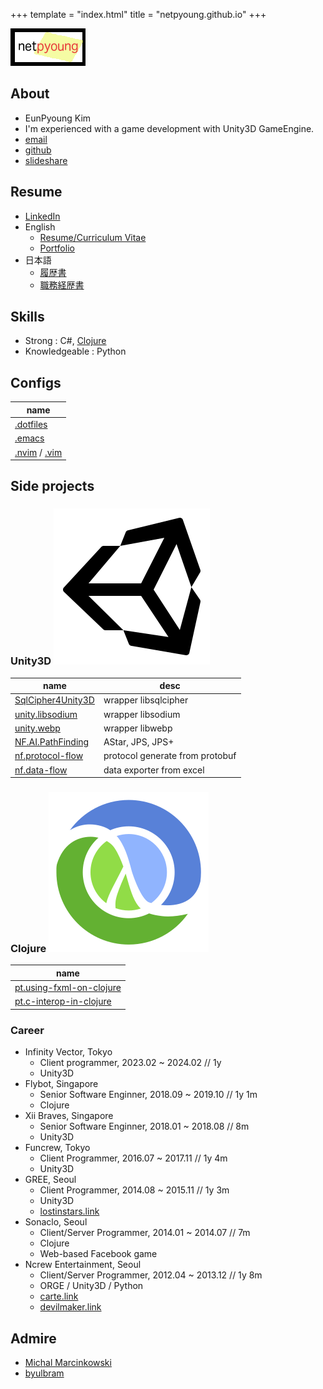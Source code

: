 +++
template = "index.html"
title = "netpyoung.github.io"
+++

![netpyoung](/resources/pic/netpyoung.png)

## About

* <span class="flag-icon flag-icon-kr flag-icon-squared"></span> EunPyoung Kim
* I'm experienced with a game development with Unity3D GameEngine.
* <i class="far fa-envelope"></i> [email](mailto:netpyoung@gmail.com)
* <i class="fab fa-github"></i> [github](http://github.com/netpyoung)
* <i class="fab fa-slideshare" aria-hidden="true"></i> [slideshare](https://www.slideshare.net/netpyoung)

## Resume

* <i class="fab fa-linkedin" aria-hidden="true"></i> [LinkedIn](https://www.linkedin.com/in/netpyoung/)
* <span class="flag-icon flag-icon-gb flag-icon-squared"></span> English
  - [Resume/Curriculum Vitae](https://docs.google.com/document/d/1sS9sx-LH2124aj4-NtRX3thAnmGLKjNRH2j2Y_3SSdQ/edit?usp=sharing)
  - [Portfolio](https://docs.google.com/presentation/d/1QAX_EFcksZAmCilK-Eos4qZxJ4gpBglp-202zNfVp2k/edit?usp=sharing)
* <span class="flag-icon flag-icon-jp flag-icon-squared"></span> 日本語
  - [履歴書](https://docs.google.com/document/d/1L6bX84n7pYPciDn6IHg1FL12Uxm_ItvQTx8BrhVRCzE/edit?usp=sharing)
  - [職務経歴書](https://docs.google.com/spreadsheets/d/1CiYNpmUbzp1wYeSwYQBOH0FmpZiTI0u9lfDzZD5EhMM/edit?usp=sharing)


## Skills

* Strong : C#, [Clojure](http://www.4clojure.com/user/netpyoung)
* Knowledgeable : Python

## Configs

| name                                                                                                      |
| --------------------------------------------------------------------------------------------------------- |
| [.dotfiles](https://github.com/netpyoung/netpyoung.dotfiles)                                              |
| [.emacs](https://github.com/netpyoung/netpyoung.emacs.d)                                                  |
| [.nvim](https://github.com/netpyoung/netpyoung.nvim) / [.vim](https://github.com/netpyoung/netpyoung.vim) |

## Side projects
### Unity3D <span class="icon "><img src="/resources/icon/icons8-unity-250.png" /></span>

| name                                                                | desc                            |
| ------------------------------------------------------------------- | ------------------------------- |
| [SqlCipher4Unity3D](https://github.com/netpyoung/SqlCipher4Unity3D) | wrapper libsqlcipher            |
| [unity.libsodium](https://github.com/netpyoung/unity.libsodium)     | wrapper libsodium               |
| [unity.webp](https://github.com/netpyoung/unity.webp)               | wrapper libwebp                 |
| [NF.AI.PathFinding](https://github.com/netpyoung/NF.AI.PathFinding) | AStar, JPS, JPS+                |
| [nf.protocol-flow](https://github.com/netpyoung/nf.protocol-flow)   | protocol generate from protobuf |
| [nf.data-flow](https://github.com/netpyoung/nf.data-flow)           | data exporter from excel        |

### Clojure <span class="icon "><img src="/resources/icon/clojure.png" /></span>

| name                                                                              |
| --------------------------------------------------------------------------------- |
| [pt.using-fxml-on-clojure](https://github.com/netpyoung/pt.using-fxml-on-clojure) |
| [pt.c-interop-in-clojure](https://github.com/netpyoung/pt.c-interop-in-clojure)   |


### Career

* Infinity Vector, Tokyo
  - Client programmer, 2023.02 ~ 2024.02 // 1y
  - Unity3D
* Flybot, Singapore
  - Senior Software Enginner, 2018.09 ~ 2019.10 // 1y 1m
  - Clojure
* Xii Braves, Singapore
  - Senior Software Enginner, 2018.01 ~ 2018.08 // 8m
  - Unity3D
* Funcrew, Tokyo
  - Client Programmer, 2016.07 ~ 2017.11 // 1y 4m
  - Unity3D
* GREE, Seoul
  - Client Programmer, 2014.08 ~ 2015.11 // 1y 3m
  - Unity3D
  - [lostinstars.link](https://youtu.be/zaUb5cVU1nU)
* Sonaclo, Seoul
  - Client/Server Programmer, 2014.01 ~ 2014.07 // 7m
  - Clojure
  - Web-based Facebook game
* Ncrew Entertainment, Seoul
  - Client/Server Programmer, 2012.04 ~ 2013.12 // 1y 8m
  - ORGE / Unity3D / Python
  - [carte.link](https://www.youtube.com/watch?v=D7rJ-9vOqRM&list=PLUuJ0ZnxV-4Q94NCCN6B9EZHaqp4BM0RM)
  - [devilmaker.link](https://www.youtube.com/watch?v=4NicQp58-kE)


## Admire

* [Michal Marcinkowski](https://mm.soldat.pl/)
* [byulbram](http://blog.naver.com/byulbram)